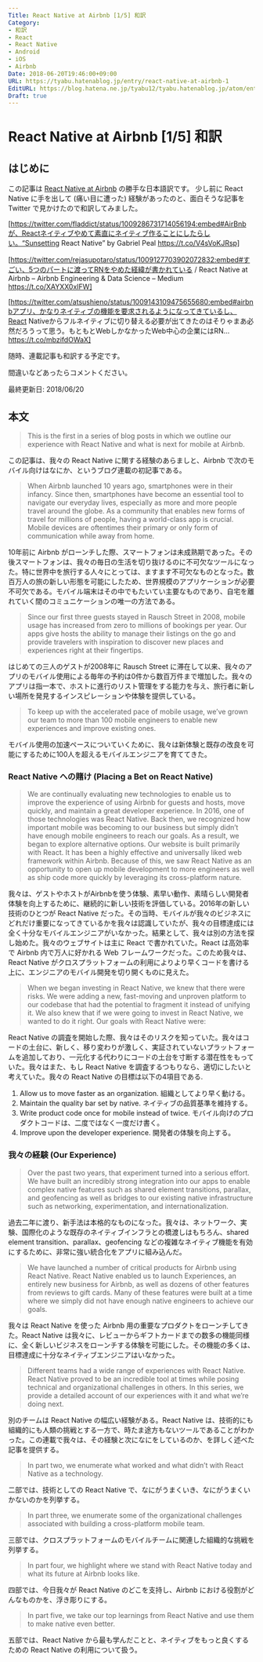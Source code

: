 ```yaml
---
Title: React Native at Airbnb [1/5] 和訳
Category:
- 和訳
- React
- React Native
- Android
- iOS
- Airbnb
Date: 2018-06-20T19:46:00+09:00
URL: https://tyabu.hatenablog.jp/entry/react-native-at-airbnb-1
EditURL: https://blog.hatena.ne.jp/tyabu12/tyabu.hatenablog.jp/atom/entry/17391345971655926755
Draft: true
---
```


React Native at Airbnb [1/5] 和訳
===

## はじめに

この記事は [React Native at Airbnb](https://medium.com/airbnb-engineering/react-native-at-airbnb-f95aa460be1c) の勝手な日本語訳です。
少し前に React Native に手を出して (痛い目に遭った) 経験があったのと、面白そうな記事を Twitter で見かけたので和訳してみました。

[https://twitter.com/fladdict/status/1009286731714056194:embed#AirBnbが、Reactネイティブやめて素直にネイティブ作ることにしたらしい。“Sunsetting React Native” by Gabriel Peal https://t.co/V4sVoKJRsp]

[https://twitter.com/rejasupotaro/status/1009127703902072832:embed#すごい、5つのパートに渡ってRNをやめた経緯が書かれている / React Native at Airbnb – Airbnb Engineering & Data Science – Medium https://t.co/XAYXX0xIFW]

[https://twitter.com/atsushieno/status/1009143109475655680:embed#airbnbアプリ、かなりネイティブの機能を要求されるようになってきているし、React Nativeからフルネイティブに切り替える必要が出てきたのはそりゃまあ必然だろうって思う。もともとWebしかなかったWeb中心の企業にはRN… https://t.co/mbzifdOWaX]

随時、連載記事も和訳する予定です。

間違いなどあったらコメントください。

最終更新日: 2018/06/20

## 本文

>This is the first in a series of blog posts in which we outline our experience with React Native and what is next for mobile at Airbnb.

この記事は、我々の React Native に関する経験のあらましと、Airbnb で次のモバイル向けはなにか、というブログ連載の初記事である。

>When Airbnb launched 10 years ago, smartphones were in their infancy. Since then, smartphones have become an essential tool to navigate our everyday lives, especially as more and more people travel around the globe. As a community that enables new forms of travel for millions of people, having a world-class app is crucial. Mobile devices are oftentimes their primary or only form of communication while away from home.

10年前に Airbnb がローンチした際、スマートフォンは未成熟期であった。その後スマートフォンは、我々の毎日の生活を切り抜けるのに不可欠なツールになった。特に世界中を旅行する人々にとっては、ますます不可欠なものとなった。数百万人の旅の新しい形態を可能にしたため、世界規模のアプリケーションが必要不可欠である。モバイル端末はその中でもたいてい主要なものであり、自宅を離れていく間のコミュニケーションの唯一の方法である。

>Since our first three guests stayed in Rausch Street in 2008, mobile usage has increased from zero to millions of bookings per year. Our apps give hosts the ability to manage their listings on the go and provide travelers with inspiration to discover new places and experiences right at their fingertips.

はじめての三人のゲストが2008年に Rausch Street に滞在して以来、我々のアプリのモバイル使用による毎年の予約は0件から数百万件まで増加した。我々のアプリは指一本で、ホストに進行のリスト管理をする能力を与え、旅行者に新しい場所を発見するインスピレーションや体験を提供している。

>To keep up with the accelerated pace of mobile usage, we’ve grown our team to more than 100 mobile engineers to enable new experiences and improve existing ones.

モバイル使用の加速ペースについていくために、我々は新体験と既存の改良を可能にするために100人を超えるモバイルエンジニアを育ててきた。

### React Native への賭け (Placing a Bet on React Native)

>We are continually evaluating new technologies to enable us to improve the experience of using Airbnb for guests and hosts, move quickly, and maintain a great developer experience. In 2016, one of those technologies was React Native. Back then, we recognized how important mobile was becoming to our business but simply didn’t have enough mobile engineers to reach our goals. As a result, we began to explore alternative options. Our website is built primarily with React. It has been a highly effective and universally liked web framework within Airbnb. Because of this, we saw React Native as an opportunity to open up mobile development to more engineers as well as ship code more quickly by leveraging its cross-platform nature.

我々は、ゲストやホストがAirbnbを使う体験、素早い動作、素晴らしい開発者体験を向上するために、継続的に新しい技術を評価している。2016年の新しい技術のひとつが React Native だった。その当時、モバイルが我々のビジネスにどれだけ重要になってきているかを我々は認識していたが、我々の目標達成には全く十分なモバイルエンジニアがいなかった。結果として、我々は別の方法を探し始めた。我々のウェブサイトは主に React で書かれていた。React は高効率で Airbnb 内で万人に好かれる Web フレームワークだった。このため我々は、React Native がクロスプラットフォームの利用によりより早くコードを書ける上に、エンジニアのモバイル開発を切り開くものに見えた。

>When we began investing in React Native, we knew that there were risks. We were adding a new, fast-moving and unproven platform to our codebase that had the potential to fragment it instead of unifying it. We also knew that if we were going to invest in React Native, we wanted to do it right. Our goals with React Native were:

React Native の調査を開始した際、我々はそのリスクを知っていた。我々はコードの土台に、新しく、移り変わりが激しく、実証されていないプラットフォームを追加しており、一元化する代わりにコードの土台を寸断する潜在性をもっていた。我々はまた、もし React Native を調査するつもりなら、適切にしたいと考えていた。我々の React Native の目標は以下の4項目である.

1. Allow us to move faster as an organization.
  組織としてより早く動ける。
2. Maintain the quality bar set by native.
  ネイティブの品質基準を維持する。
3. Write product code once for mobile instead of twice.
  モバイル向けのプロダクトコードは、二度ではなく一度だけ書く。
4. Improve upon the developer experience.
  開発者の体験を向上する。

### 我々の経験 (Our Experience)

>Over the past two years, that experiment turned into a serious effort. We have built an incredibly strong integration into our apps to enable complex native features such as shared element transitions, parallax, and geofencing as well as bridges to our existing native infrastructure such as networking, experimentation, and internationalization.

過去二年に渡り、新手法は本格的なものになった。我々は、ネットワーク、実験、国際化のような既存のネイティブインフラとの橋渡しはもちろん、shared element transition、parallax、geofencing などの複雑なネイティブ機能を有効にするために、非常に強い統合化をアプリに組み込んだ。

>We have launched a number of critical products for Airbnb using React Native. React Native enabled us to launch Experiences, an entirely new business for Airbnb, as well as dozens of other features from reviews to gift cards. Many of these features were built at a time where we simply did not have enough native engineers to achieve our goals.

我々は React Native を使った Airbnb 用の重要なプロダクトをローンチしてきた。React Native は我々に、レビューからギフトカードまでの数多の機能同様に、全く新しいビジネスをローンチする体験を可能にした。その機能の多くは、目標達成に十分なネイティブエンジニアはいなかった。

>Different teams had a wide range of experiences with React Native. React Native proved to be an incredible tool at times while posing technical and organizational challenges in others. In this series, we provide a detailed account of our experiences with it and what we’re doing next.

別のチームは React Native の幅広い経験がある。React Native は、技術的にも組織的にも人類の挑戦とする一方で、時たま途方もないツールであることがわかった。この連載で我々は、その経験と次になにをしているのか、を詳しく述べた記事を提供する。

>In part two, we enumerate what worked and what didn’t with React Native as a technology.

二部では、技術としての React Native で、なにがうまくいき、なにがうまくいかないのかを列挙する。

>In part three, we enumerate some of the organizational challenges associated with building a cross-platform mobile team.

三部では、クロスプラットフォームのモバイルチームに関連した組織的な挑戦を列挙する。

>In part four, we highlight where we stand with React Native today and what its future at Airbnb looks like.

四部では、今日我々が React Native のどこを支持し、Airbnb における役割がどんなものかを、浮き彫りにする。

>In part five, we take our top learnings from React Native and use them to make native even better.

五部では、React Native から最も学んだことと、ネイティブをもっと良くするための React Native の利用について扱う。
